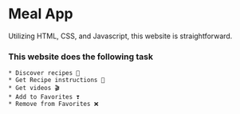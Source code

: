 # Meal App

Utilizing HTML, CSS, and Javascript, this website is straightforward. 


### This website does the following task
```
* Discover recipes 🍙
* Get Recipe instructions 🥧
* Get videos 🎬
* Add to Favorites ❣️
* Remove from Favorites ❌


